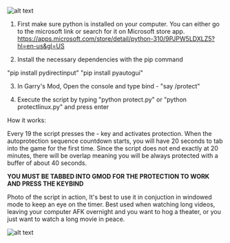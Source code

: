 ![alt text](https://i.imgur.com/OTmOc4x.png)


1. First make sure python is installed on your computer. You can either go to the microsoft link or search for it on Microsoft store app. https://apps.microsoft.com/store/detail/python-310/9PJPW5LDXLZ5?hl=en-us&gl=US

2. Install the necessary dependencies with the pip command

"pip install pydirectinput"
"pip install pyautogui"

3. In Garry's Mod, Open the console and type  bind - "say /protect" 

4. Execute the script by typing "python protect.py" or "python protectlinux.py" and press enter

How it works:

Every 19 the script presses the - key and activates protection. When the autoprotection sequence countdown starts, you will have 20 seconds to tab into the game for the first time. Since the script does not end exactly at 20 minutes, there will be overlap meaning you will be always protected with a buffer of about 40 seconds.


**YOU MUST BE TABBED INTO GMOD FOR THE PROTECTION TO WORK AND PRESS THE KEYBIND**


Photo of the script in action, It's best to use it in conjuction in windowed mode to keep an eye on the timer. Best used when watching long videos, leaving your computer AFK overnight and you want to hog a theater, or you just want to watch a long movie in peace.

![alt text](https://i.imgur.com/LF63hnT.png)
